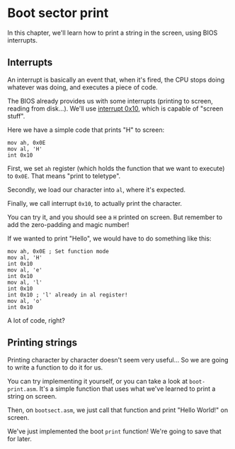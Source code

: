 # Boot sector print

In this chapter, we'll learn how to print a string in the screen, using BIOS interrupts.

## Interrupts

An interrupt is basically an event that, when it's fired, the CPU stops doing whatever was doing, and executes a piece of code.

The BIOS already provides us with some interrupts (printing to screen, reading from disk...). We'll use [interrupt 0x10](https://es.wikipedia.org/wiki/Int_10h), which is capable of "screen stuff".

Here we have a simple code that prints "H" to screen:
```
mov ah, 0x0E
mov al, 'H'
int 0x10
```

First, we set `ah` register (which holds the function that we want to execute) to `0x0E`. That means "print to teletype".

Secondly, we load our character into `al`, where it's expected.

Finally, we call interrupt `0x10`, to actually print the character.

You can try it, and you should see a `H` printed on screen. But remember to add the zero-padding and magic number!

If we wanted to print "Hello", we would have to do something like this:
```
mov ah, 0x0E ; Set function mode
mov al, 'H'
int 0x10
mov al, 'e'
int 0x10
mov al, 'l'
int 0x10
int 0x10 ; 'l' already in al register!
mov al, 'o'
int 0x10
```

A lot of code, right?

## Printing strings

Printing character by character doesn't seem very useful... So we are going to write a function to do it for us.

You can try implementing it yourself, or you can take a look at `boot-print.asm`. It's a simple function that uses what we've learned to print a string on screen.

Then, on `bootsect.asm`, we just call that function and print "Hello World!" on screen.

We've just implemented the boot `print` function! We're going to save that for later.